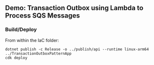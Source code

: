 ## Demo: Transaction Outbox using Lambda to Process SQS Messages

### Build/Deploy

From within the IaC folder:
```
dotnet publish -c Release -o ../publish/api --runtime linux-arm64 ../TransactionOutboxPatternApp
cdk deploy
```